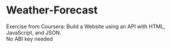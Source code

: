 # Weather-Forecast
Exercise from Coursera: Build a Website using an API with HTML, JavaScript, and JSON.    
No ABI key needed
